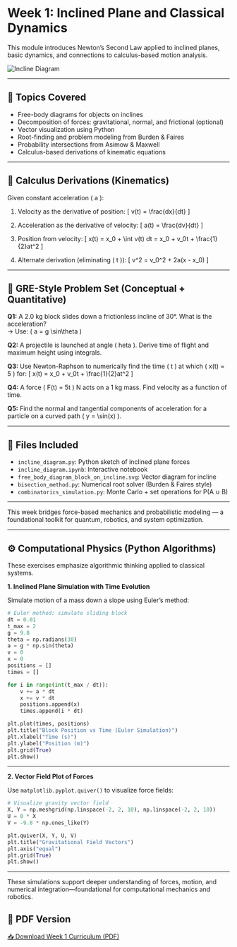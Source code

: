 
# Week 1: Inclined Plane and Classical Dynamics

This module introduces Newton’s Second Law applied to inclined planes, basic dynamics, and connections to calculus-based motion analysis.

![Incline Diagram](free_body_diagram_block_on_incline.svg)

---

## 📘 Topics Covered
- Free-body diagrams for objects on inclines
- Decomposition of forces: gravitational, normal, and frictional (optional)
- Vector visualization using Python
- Root-finding and problem modeling from Burden & Faires
- Probability intersections from Asimow & Maxwell
- Calculus-based derivations of kinematic equations

---

## 📐 Calculus Derivations (Kinematics)

Given constant acceleration \( a \):

1. Velocity as the derivative of position:
   \[
   v(t) = \frac{dx}{dt}
   \]

2. Acceleration as the derivative of velocity:
   \[
   a(t) = \frac{dv}{dt}
   \]

3. Position from velocity:
   \[
   x(t) = x_0 + \int v(t) dt = x_0 + v_0t + \frac{1}{2}at^2
   \]

4. Alternate derivation (eliminating \( t \)):
   \[
   v^2 = v_0^2 + 2a(x - x_0)
   \]

---

## 🧮 GRE-Style Problem Set (Conceptual + Quantitative)

**Q1:** A 2.0 kg block slides down a frictionless incline of 30°. What is the acceleration?  
→ Use: \( a = g \sin\theta \)

**Q2:** A projectile is launched at angle \( 	heta \). Derive time of flight and maximum height using integrals.

**Q3:** Use Newton-Raphson to numerically find the time \( t \) at which \( x(t) = 5 \) for:
   \[
   x(t) = x_0 + v_0t + \frac{1}{2}at^2
   \]

**Q4:** A force \( F(t) = 5t \) N acts on a 1 kg mass. Find velocity as a function of time.

**Q5:** Find the normal and tangential components of acceleration for a particle on a curved path \( y = \sin(x) \).

---

## 📂 Files Included

- `incline_diagram.py`: Python sketch of inclined plane forces
- `incline_diagram.ipynb`: Interactive notebook
- `free_body_diagram_block_on_incline.svg`: Vector diagram for incline
- `bisection_method.py`: Numerical root solver (Burden & Faires style)
- `combinatorics_simulation.py`: Monte Carlo + set operations for P(A ∪ B)

---

This week bridges force-based mechanics and probabilistic modeling — a foundational toolkit for quantum, robotics, and system optimization.

---

## ⚙️ Computational Physics (Python Algorithms)

These exercises emphasize algorithmic thinking applied to classical systems.

**1. Inclined Plane Simulation with Time Evolution**

Simulate motion of a mass down a slope using Euler’s method:
```python
# Euler method: simulate sliding block
dt = 0.01
t_max = 2
g = 9.8
theta = np.radians(30)
a = g * np.sin(theta)
v = 0
x = 0
positions = []
times = []

for i in range(int(t_max / dt)):
    v += a * dt
    x += v * dt
    positions.append(x)
    times.append(i * dt)

plt.plot(times, positions)
plt.title("Block Position vs Time (Euler Simulation)")
plt.xlabel("Time (s)")
plt.ylabel("Position (m)")
plt.grid(True)
plt.show()
```

---

**2. Vector Field Plot of Forces**

Use `matplotlib.pyplot.quiver()` to visualize force fields:
```python
# Visualize gravity vector field
X, Y = np.meshgrid(np.linspace(-2, 2, 10), np.linspace(-2, 2, 10))
U = 0 * X
V = -9.8 * np.ones_like(Y)

plt.quiver(X, Y, U, V)
plt.title("Gravitational Field Vectors")
plt.axis("equal")
plt.grid(True)
plt.show()
```

---

These simulations support deeper understanding of forces, motion, and numerical integration—foundational for computational mechanics and robotics.
## 📄 PDF Version

[📥 Download Week 1 Curriculum (PDF)](week1-computational-physics.pdf)
